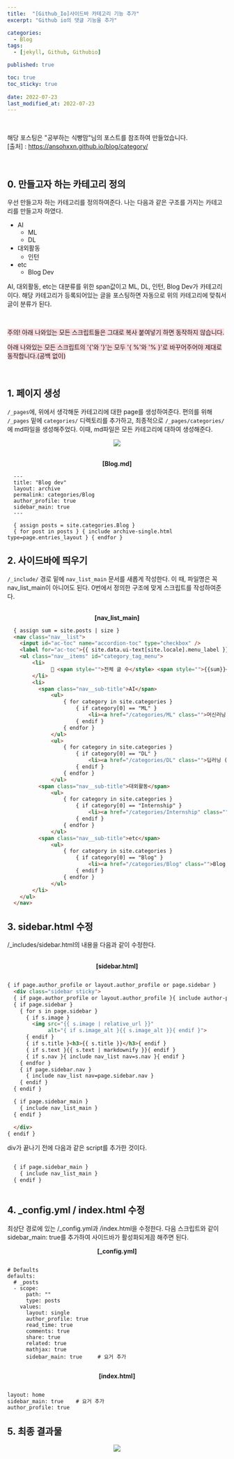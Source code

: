 ```yaml
---
title:  "[Github_Io]사이드바 카테고리 기능 추가"
excerpt: "Github io의 댓글 기능을 추가"

categories:
  - Blog
tags:
  - [jekyll, Github, Githubio]

published: true

toc: true
toc_sticky: true
 
date: 2022-07-23
last_modified_at: 2022-07-23
---
```




<br>

해당 포스팅은 "공부하는 식빵맘"님의 포스트를 참조하여 만들었습니다.<br>
[출처] : https://ansohxxn.github.io/blog/category/

<br>

## 0. 만들고자 하는 카테고리 정의
우선 만들고자 하는 카테고리를 정의하여준다. 
나는 다음과 같은 구조를 가지는 카테고리를 만들고자 하였다.

- AI
  - ML
  - DL
- 대외활동
  - 인턴
- etc
  - Blog Dev


AI, 대외활동, etc는 대분류를 위한 span값이고 ML, DL, 인턴, Blog Dev가 카테고리이다. 
해당 카테고리가 등록되어있는 글을 포스팅하면 자동으로 위의 카테고리에 맞춰서 글이 분류가 된다.

<br>

<span style='background-color:#ffdce0'>주의! 아래 나와있는 모든 스크립트들은 그대로 복사 붙여넣기 하면 동작하지 않습니다. </span>

<span style='background-color:#ffdce0'>아래 나와있는 모든 스크립트의 '{'와 '}'는 모두 '{ %'와 '% }'로 바꾸어주어야 제대로 동작합니다.(공백 없이) </span>

<br>


## 1. 페이지 생성

`/_pages`에, 위에서 생각해둔 카테고리에 대한 page를 생성하여준다.
편의를 위해 `/_pages` 밑에 `categories/` 디렉토리를 추가하고, 최종적으로 `/_pages/categories/`에 md파일을 생성해주었다. 
이때, md파일은 모든 카테고리에 대하여 생성해준다. 

<p align="center"><img src="https://user-images.githubusercontent.com/84084372/180470639-79db7a0d-2d5d-4b05-995a-f5d07687c9c9.png"></p>

<br>
  
<div align="center">  
  <Strong>[Blog.md]</Strong>
</div>  

  
```
  ---
  title: "Blog dev"
  layout: archive
  permalink: categories/Blog
  author_profile: true
  sidebar_main: true
  ---
  
  { assign posts = site.categories.Blog }
  { for post in posts } { include archive-single.html type=page.entries_layout } { endfor }
```

## 2. 사이드바에 띄우기
`/_include/` 경로 밑에 `nav_list_main` 문서를 새롭게 작성한다. 
이 때, 파일명은 꼭 nav_list_main이 아니어도 된다. 
0번에서 정의한 구조에 맞게 스크립트를 작성하여준다.

<br>

<div align="center">  
  <Strong>[nav_list_main]</Strong>
</div>  

```html
  { assign sum = site.posts | size }
  <nav class="nav__list">
    <input id="ac-toc" name="accordion-toc" type="checkbox" />
    <label for="ac-toc">{{ site.data.ui-text[site.locale].menu_label }}</label>
    <ul class="nav__items" id="category_tag_menu">
        <li>
              📂 <span style="">전체 글 수</style> <span style="">{{sum}}</style> <span style="">개</style> 
        </li>
        <li>
          <span class="nav__sub-title">AI</span>
              <ul>
                  { for category in site.categories }
                      { if category[0] == "ML" }
                          <li><a href="/categories/ML" class="">머신러닝 ({{category[1].size}})</a></li>
                      { endif }
                  { endfor }
              </ul>
              <ul>
                  { for category in site.categories }
                      { if category[0] == "DL" }
                          <li><a href="/categories/DL" class="">딥러닝 ({{category[1].size}})</a></li>
                      { endif }
                  { endfor }
              </ul>
          <span class="nav__sub-title">대외활동</span>
              <ul>
                  { for category in site.categories }
                      { if category[0] == "Internship" }
                          <li><a href="/categories/Internship" class="">인턴 ({{category[1].size}})</a></li>
                      { endif }
                  { endfor }
              </ul>
          <span class="nav__sub-title">etc</span>
              <ul>
                  { for category in site.categories }
                      { if category[0] == "Blog" }
                          <li><a href="/categories/Blog" class="">Blog Dev ({{category[1].size}})</a></li>
                      { endif }
                  { endfor }
              </ul>            
        </li>
    </ul>
  </nav>
```

## 3. sidebar.html 수정
/\_includes/sidebar.html의 내용을 다음과 같이 수정한다.

<br>

<div align="center">  
  <Strong>[sidebar.html]</Strong>
</div>  

```html

{ if page.author_profile or layout.author_profile or page.sidebar }
  <div class="sidebar sticky">
  { if page.author_profile or layout.author_profile }{ include author-profile.html }{ endif }
  { if page.sidebar }
    { for s in page.sidebar }
      { if s.image }
        <img src="{{ s.image | relative_url }}"
             alt="{ if s.image_alt }{{ s.image_alt }}{ endif }">
      { endif }
      { if s.title }<h3>{{ s.title }}</h3>{ endif }
      { if s.text }{{ s.text | markdownify }}{ endif }
      { if s.nav }{ include nav_list nav=s.nav }{ endif }
    { endfor }
    { if page.sidebar.nav }
      { include nav_list nav=page.sidebar.nav }
    { endif }
  { endif }

  { if page.sidebar_main }
    { include nav_list_main }
  { endif }

  </div>
{ endif }

```

div가 끝나기 전에 다음과 같은 script를 추가한 것이다.

```html

  { if page.sidebar_main }
    { include nav_list_main }
  { endif }
  
```  

## 4. \_config.yml / index.html 수정
최상단 경로에 있는 /\_config.yml과 /index.html을 수정한다. 
다음 스크립트와 같이 sidebar_main: true를 추가하여 사이드바가 활성화되게끔 해주면 된다.

<div align="center">  
  <Strong>[_config.yml]</Strong>
</div>  

```

# Defaults
defaults:
  # _posts
  - scope:
      path: ""
      type: posts
    values:
      layout: single
      author_profile: true
      read_time: true
      comments: true
      share: true
      related: true
      mathjax: true
      sidebar_main: true     # 요거 추가
      
```

<div align="center">  
  <Strong>[index.html]</Strong>
</div>  

```html

layout: home
sidebar_main: true    # 요거 추가
author_profile: true

```

## 5. 최종 결과물

<p align="center"><img src="https://user-images.githubusercontent.com/84084372/180473732-1f6864ec-cba5-4223-a3a9-8d02119de4bc.png"></p>

  
